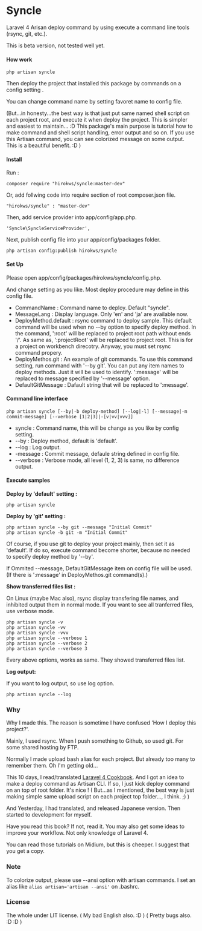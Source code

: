 Syncle
======

Laravel 4 Arisan deploy command by using execute a command line tools (rsync, git, etc.).

This is beta version, not tested well yet.

#### How work

~~~~
php artisan syncle
~~~~

Then deploy the project that installed this package by commands on a config setting .

You can change command name by setting favoret name to config file.

(But...in honesty...the best way is that just put same named shell script on each project root, and execute it when deploy the project. This is simpler and easiest to maintain... :D This package's main purpose is tutorial how to make command and shell script handling, error output and so on. If you use this Artisan command, you can see colorized message on some output. This is a beautiful benefit. :D )

#### Install

Run :

~~~~
composer require "hirokws/syncle:master-dev"
~~~~

Or, add follwing code into require section of root composer.json file.

~~~~
"hirokws/syncle" : "master-dev"
~~~~

Then, add service provider into app/config/app.php.

~~~
'Syncle\SyncleServiceProvider',
~~~

Next, publish config file into your app/config/packages folder.

~~~~
php artisan config:publish hirokws/syncle
~~~~

#### Set Up

Please open app/config/packages/hirokws/syncle/config.php.

And change setting as you like. Most deploy procedure may define in this config file.

* CommandName : Command name to deploy. Default "syncle".
* MessageLang : Display language. Only 'en' and 'ja' are available now.
* DeployMethod.default : rsync command to deploy sample. This default command will be used when no --by option to specify deploy method. In the command, ':root' will be replaced to project root path without ends '/'. As same as, ':projectRoot' will be replaced to project root. This is for a project on workbench direcotry. Anyway, you must set rsync command propery.
* DeployMethos.git : An example of git commands. To use this command setting, run command with '--by git'. You can put any item names to deploy methods. Just it will be used to identify. ':message' will be replaced to message specified by '--message' option.
* DefaultGitMessage : Dafault string that will be replaced to ':message'.

#### Command line interface

~~~
php artisan syncle [--by|-b deploy-method] [--log|-l] [--message|-m commit-message] [--verbose [1|2|3]|-[v|vv|vvv]]
~~~
* syncle : Command name, this will be change as you like by config setting.
* --by : Deploy method, default is 'default'.
* --log : Log output.
* -message : Commit message, defaule string defined in config file.
* --verbose : Verbose mode, all level (1, 2, 3) is same, no difference output.


#### Execute samples

**Deploy by 'default' setting :**

~~~~
php artisan syncle
~~~~

**Deploy by 'git' setting :**

~~~~
php artisan syncle --by git --message "Initial Commit"
php artisan syncle -b git -m "Initial Commit"
~~~~

Of course, if you use git to deploy your project mainly, then set it as 'default'. If do so, execute command become shorter, because no needed to specify deploy method by '--by'.

If Ommited --message, DefaultGitMessage item on config file will be used. (If there is ':message' in DeployMethos.git command(s).)

**Show transferred files list :**

On Linux (maybe Mac also), rsync display transfering file names, and inhibited output them in normal mode. If you want to see all tranferred files, use verbose mode.

~~~~
php artisan syncle -v
php artisan syncle -vv
php artisan syncle -vvv
php artisan syncle --verbose 1
php artisan syncle --verbose 2
php artisan syncle --verbose 3
~~~~

Every above options, works as same. They showed transferred files list.

**Log output:**

If you want to log output, so use log option.

~~~~
php artisan syncle --log
~~~~

### Why

Why I made this. The reason is sometime I have confused 'How I deploy this project?'.

Mainly, I used rsync. When I push something to Github, so used git. For some shared hosting by FTP.

Normally I made upload bash alias for each project. But already too many to remember them. Oh I'm getting old...

This 10 days, I read/translated [Laravel 4 Cookbook](https://leanpub.com/laravel4cookbook). And I got an idea to make a deploy command as Artisan CLI. If so, I just kick deploy command on an top of root folder. It's nice ! ( But...as I mentioned, the best way is just making simple same upload script on each project top folder..., I think. ;) )

And Yesterday, I had translated, and released Japanese version. Then started to development for myself.

Have you read this book? If not, read it. You may also get some ideas to improve your workflow. Not only knowledge of Laravel 4.

You can read those tutorials on Midium, but this is cheeper. I suggest that you get a copy.

### Note

To colorize output, please use --ansi option with artisan commands. I set an alias like `alias artisan='artisan --ansi'` on .bashrc.

### License

The whole under LIT license. ( My bad English also. :D ) ( Pretty bugs also. :D :D )
